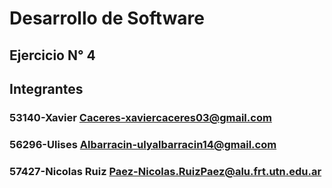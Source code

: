 # Desarrollo de Software 
## Ejercicio N° 4
## Integrantes
### 53140-Xavier Caceres-xaviercaceres03@gmail.com
### 56296-Ulises Albarracin-ulyalbarracin14@gmail.com
### 57427-Nicolas Ruiz Paez-Nicolas.RuizPaez@alu.frt.utn.edu.ar 
